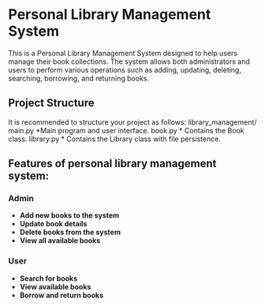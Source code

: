 # Personal Library Management System

This is a Personal Library Management System designed to help users manage their book collections. The system allows both administrators and users to perform various operations such as adding, updating, deleting, searching, borrowing, and returning books.

## Project Structure
It is recommended to structure your project as follows:
library_management/
main.py        *Main program and user interface.
book.py        * Contains the Book class.
library.py     * Contains the Library class with file persistence.

## Features of  personal library management system:
### Admin 
- **Add new books to the system**
- **Update book details**
- **Delete books from the system**
- **View all available books**
### User 
- **Search for books**
- **View available books**
- **Borrow and return books**